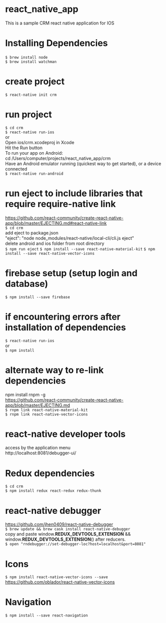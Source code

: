 # react_native_app
This is a sample CRM react native application for IOS

# Installing Dependencies
`$ brew install node`&nbsp;  
`$ brew install watchman`

# create project
`$ react-native init crm `

# run project
`$ cd crm`  
`$ react-native run-ios`  
or  
Open ios/crm.xcodeproj in Xcode  
Hit the Run button  
To run your app on Android:  
cd /Users/computer/projects/react_native_app/crm  
Have an Android emulator running (quickest way to get started), or a   device connected  
`$ react-native run-android`  

# run eject to include libraries that require require-native link
https://github.com/react-community/create-react-native-app/blob/master/EJECTING.md#react-native-link  
`$ cd crm`  
add eject to package.json  
"eject": "node node_modules/react-native/local-cli/cli.js eject"  
delete android and ios folder from root directory  
`$ npm run eject`
`$ npm install --save react-native-material-kit`
`$ npm install --save react-native-vector-icons`


# firebase setup (setup login and database)
`$ npm install --save firebase`    

# if encountering errors after installation of dependencies
`$ react-native run-ios`  
or  
`$ npm install`  

# alternate way to re-link dependencies
npm install rnpm -g  
https://github.com/react-community/create-react-native-app/blob/master/EJECTING.md  
`$ rnpm link react-native-material-kit`  
`$ rnpm link react-native-vector-icons`  

# react-native developer tools
access by the application menu  
http://localhost:8081/debugger-ui/  

# Redux dependencies
`$ cd crm`  
`$ npm install redux react-redux redux-thunk`  

# react-native debugger
https://github.com/jhen0409/react-native-debugger  
`$ brew update && brew cask install react-native-debugger`  
copy and paste window.__REDUX_DEVTOOLS_EXTENSION__ && window.__REDUX_DEVTOOLS_EXTENSION__() after reducers.  
`$ open "rndebugger://set-debugger-loc?host=localhost&port=8081"`

# Icons
`$ npm install react-native-vector-icons --save`  
https://github.com/oblador/react-native-vector-icons  

# Navigation
`$ npm install --save react-navigation`  
